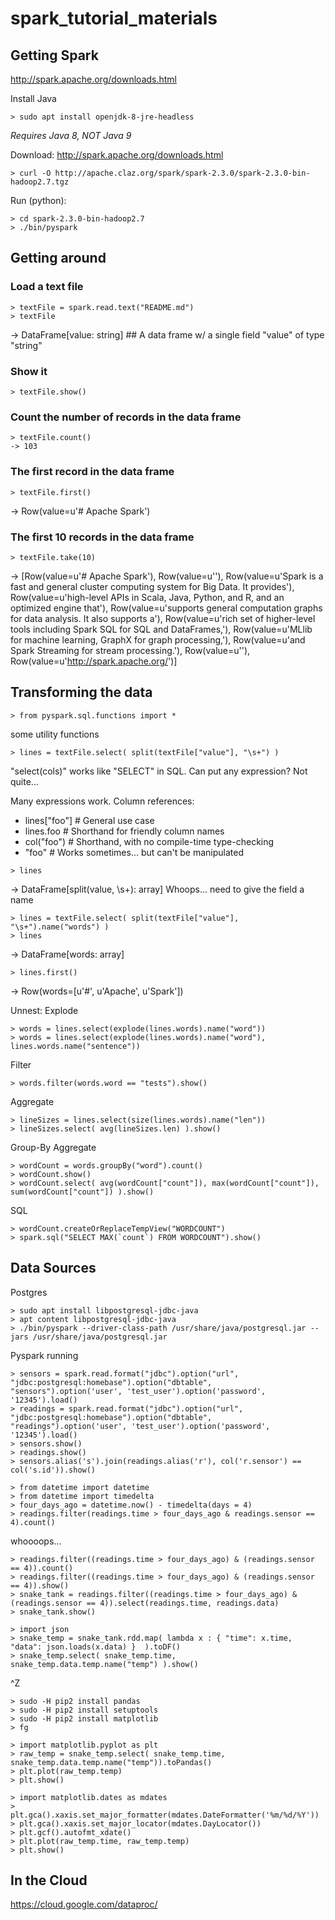 # spark_tutorial_materials

## Getting Spark

http://spark.apache.org/downloads.html

Install Java
```
> sudo apt install openjdk-8-jre-headless
```
*Requires Java 8, NOT Java 9*


Download: http://spark.apache.org/downloads.html
```
> curl -O http://apache.claz.org/spark/spark-2.3.0/spark-2.3.0-bin-hadoop2.7.tgz
```

Run (python): 
```
> cd spark-2.3.0-bin-hadoop2.7
> ./bin/pyspark
```

## Getting around 

### Load a text file
```
> textFile = spark.read.text("README.md")
> textFile
```
-> DataFrame[value: string]  ## A data frame w/ a single field "value" of type "string"

### Show it
```
> textFile.show()
```

### Count the number of records in the data frame
```
> textFile.count()
-> 103
```

### The first record in the data frame
```
> textFile.first()
```
-> Row(value=u'# Apache Spark')

### The first 10 records in the data frame
```
> textFile.take(10)
```
-> [Row(value=u'# Apache Spark'), Row(value=u''), Row(value=u'Spark is a fast and general cluster computing system for Big Data. It provides'), Row(value=u'high-level APIs in Scala, Java, Python, and R, and an optimized engine that'), Row(value=u'supports general computation graphs for data analysis. It also supports a'), Row(value=u'rich set of higher-level tools including Spark SQL for SQL and DataFrames,'), Row(value=u'MLlib for machine learning, GraphX for graph processing,'), Row(value=u'and Spark Streaming for stream processing.'), Row(value=u''), Row(value=u'<http://spark.apache.org/>')]


## Transforming the data

```
> from pyspark.sql.functions import *
```
some utility functions

```
> lines = textFile.select( split(textFile["value"], "\s+") )
```
"select(cols)" works like "SELECT" in SQL.  Can put any expression?   Not quite...

Many expressions work.
Column references: 
* lines["foo"]   # General use case
* lines.foo      # Shorthand for friendly column names
* col("foo")     # Shorthand, with no compile-time type-checking
* "foo"          # Works sometimes... but can't be manipulated


```
> lines
```
-> DataFrame[split(value, \s+): array<string>]
Whoops... need to give the field a name

```
> lines = textFile.select( split(textFile["value"], "\s+").name("words") )
> lines
```
-> DataFrame[words: array<string>]
```
> lines.first()
```
-> Row(words=[u'#', u'Apache', u'Spark'])

Unnest: Explode 
```
> words = lines.select(explode(lines.words).name("word"))
> words = lines.select(explode(lines.words).name("word"), lines.words.name("sentence"))
```

Filter
```
> words.filter(words.word == "tests").show()
```

Aggregate
```
> lineSizes = lines.select(size(lines.words).name("len"))
> lineSizes.select( avg(lineSizes.len) ).show()
```

Group-By Aggregate
```
> wordCount = words.groupBy("word").count()
> wordCount.show()
> wordCount.select( avg(wordCount["count"]), max(wordCount["count"]), sum(wordCount["count"]) ).show()
```

SQL
```
> wordCount.createOrReplaceTempView("WORDCOUNT")
> spark.sql("SELECT MAX(`count`) FROM WORDCOUNT").show()
```



## Data Sources 

Postgres
```
> sudo apt install libpostgresql-jdbc-java
> apt content libpostgresql-jdbc-java
> ./bin/pyspark --driver-class-path /usr/share/java/postgresql.jar --jars /usr/share/java/postgresql.jar
```

Pyspark running
```
> sensors = spark.read.format("jdbc").option("url", "jdbc:postgresql:homebase").option("dbtable", "sensors").option('user', 'test_user').option('password', '12345').load()
> readings = spark.read.format("jdbc").option("url", "jdbc:postgresql:homebase").option("dbtable", "readings").option('user', 'test_user').option('password', '12345').load()
> sensors.show()
> readings.show()
> sensors.alias('s').join(readings.alias('r'), col('r.sensor') == col('s.id')).show()
```

```
> from datetime import datetime
> from datetime import timedelta
> four_days_ago = datetime.now() - timedelta(days = 4)
> readings.filter(readings.time > four_days_ago & readings.sensor == 4).count()
```
whoooops...
```
> readings.filter((readings.time > four_days_ago) & (readings.sensor == 4)).count()
> readings.filter((readings.time > four_days_ago) & (readings.sensor == 4)).show()
> snake_tank = readings.filter((readings.time > four_days_ago) & (readings.sensor == 4)).select(readings.time, readings.data)
> snake_tank.show()
```

```
> import json
> snake_temp = snake_tank.rdd.map( lambda x : { "time": x.time, "data": json.loads(x.data) }  ).toDF()
> snake_temp.select( snake_temp.time, snake_temp.data.temp.name("temp") ).show()
```

^Z
```
> sudo -H pip2 install pandas
> sudo -H pip2 install setuptools
> sudo -H pip2 install matplotlib
> fg
```

```
> import matplotlib.pyplot as plt
> raw_temp = snake_temp.select( snake_temp.time, snake_temp.data.temp.name("temp")).toPandas()
> plt.plot(raw_temp.temp)
> plt.show()
```

```
> import matplotlib.dates as mdates
> plt.gca().xaxis.set_major_formatter(mdates.DateFormatter('%m/%d/%Y'))
> plt.gca().xaxis.set_major_locator(mdates.DayLocator())
> plt.gcf().autofmt_xdate()
> plt.plot(raw_temp.time, raw_temp.temp)
> plt.show()
```


## In the Cloud

https://cloud.google.com/dataproc/




